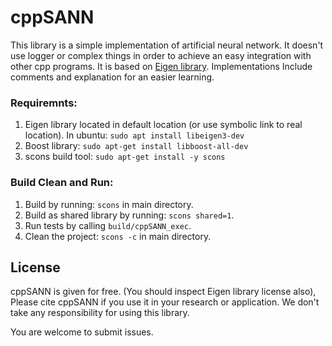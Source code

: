# cppSANN

This library is a simple implementation of artificial neural network.
It doesn't use logger or complex things in order to achieve an easy integration with other 
cpp programs. It is based on [Eigen library](https://eigen.tuxfamily.org/dox/). 
Implementations Include comments and explanation for an easier learning. 

### Requiremnts:

1. Eigen library located in default location (or use symbolic link to real location). 
   In ubuntu: ```sudo apt install libeigen3-dev ```
2. Boost library: ```sudo apt-get install libboost-all-dev```
3. scons build tool: ```sudo apt-get install -y scons```

### Build Clean and Run:

1. Build by running: ```scons``` in main directory. 
2. Build as shared library by running: ```scons shared=1```.
3. Run tests by calling ```build/cppSANN_exec```.
4. Clean the project: ```scons -c``` in main directory. 

## License 
cppSANN is given for free. (You should inspect Eigen library license also), 
Please cite cppSANN if you use it in your research or application. 
We don't take any responsibility for using this library. 


You are welcome to submit issues. 
